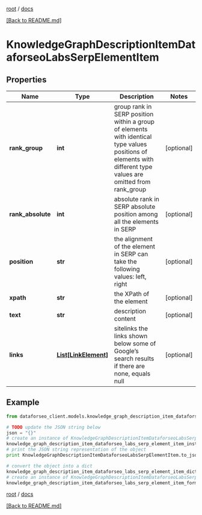 [root](./../ "root") / [docs](./ "docs")

[[Back to README.md]](./../README.md "[Back to README.md]")

# KnowledgeGraphDescriptionItemDataforseoLabsSerpElementItem

## Properties

Name | Type | Description | Notes
------------ | ------------- | ------------- | -------------
**rank_group** | **int** | group rank in SERP position within a group of elements with identical type values positions of elements with different type values are omitted from rank_group | [optional]
**rank_absolute** | **int** | absolute rank in SERP absolute position among all the elements in SERP | [optional]
**position** | **str** | the alignment of the element in SERP can take the following values: left, right | [optional]
**xpath** | **str** | the XPath of the element | [optional]
**text** | **str** | description content | [optional]
**links** | [**List[LinkElement]**](LinkElement.md) | sitelinks the links shown below some of Google’s search results if there are none, equals null | [optional]

## Example

```python
from dataforseo_client.models.knowledge_graph_description_item_dataforseo_labs_serp_element_item import KnowledgeGraphDescriptionItemDataforseoLabsSerpElementItem

# TODO update the JSON string below
json = "{}"
# create an instance of KnowledgeGraphDescriptionItemDataforseoLabsSerpElementItem from a JSON string
knowledge_graph_description_item_dataforseo_labs_serp_element_item_instance = KnowledgeGraphDescriptionItemDataforseoLabsSerpElementItem.from_json(json)
# print the JSON string representation of the object
print KnowledgeGraphDescriptionItemDataforseoLabsSerpElementItem.to_json()

# convert the object into a dict
knowledge_graph_description_item_dataforseo_labs_serp_element_item_dict = knowledge_graph_description_item_dataforseo_labs_serp_element_item_instance.to_dict()
# create an instance of KnowledgeGraphDescriptionItemDataforseoLabsSerpElementItem from a dict
knowledge_graph_description_item_dataforseo_labs_serp_element_item_form_dict = knowledge_graph_description_item_dataforseo_labs_serp_element_item.from_dict(knowledge_graph_description_item_dataforseo_labs_serp_element_item_dict)
```

  

[root](./../ "root") / [docs](./ "docs")

[[Back to README.md]](./../README.md "[Back to README.md]")